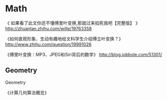 # Math

《 如果看了此文你还不懂傅里叶变换,那就过来掐死我吧【完整版】 》
http://zhuanlan.zhihu.com/wille/19763358

《如何直观形象、生动有趣地给文科学生介绍傅立叶变换？》
http://www.zhihu.com/question/19991026

《傅里叶变换：MP3、JPEG和Siri背后的数学》
http://blog.jobbole.com/51301/



## Geometry
Geometry

《计算几何算法概览》

